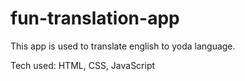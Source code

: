 # fun-translation-app
This app is used to translate english to yoda language.

Tech used: HTML, CSS, JavaScript
